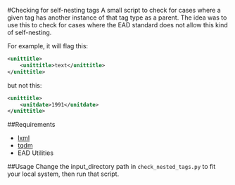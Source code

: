 #Checking for self-nesting tags
A small script to check for cases where a given tag has another instance of that tag type as a parent. The idea was to use this to check for cases where the EAD standard does not allow this kind of self-nesting.

For example, it will flag this:

```xml
<unittitle>
    <unittitle>text</unittitle>
</unittitle>
```

but not this:

```xml
<unittitle>
    <unitdate>1991</unitdate>
</unittitle>
```

##Requirements
* [lxml](http://lxml.de/)
* [tqdm](https://github.com/noamraph/tqdm)
* EAD Utilities

##Usage
Change the input_directory path in ```check_nested_tags.py``` to fit your local system, then run that script.